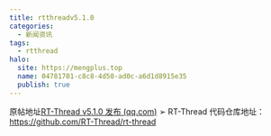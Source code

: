 ```yaml
---
title: rtthreadv5.1.0
categories:
  - 新闻资讯
tags:
  - rtthread
halo:
  site: https://mengplus.top
  name: 04781701-c8c8-4d50-ad0c-a6d1d8915e35
  publish: true
---
```

原帖地址[RT-Thread v5.1.0 发布 (qq.com)](https://mp.weixin.qq.com/s/U9HHbg0zKPnroTeEFjvR7A)
➢ RT-Thread 代码仓库地址：
https://github.com/RT-Thread/rt-thread


